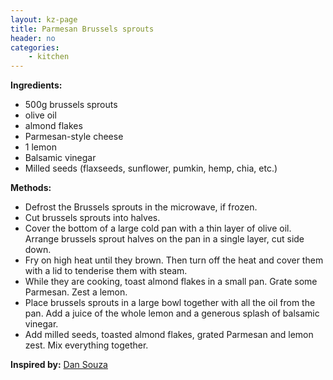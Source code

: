 ```yaml
---
layout: kz-page
title: Parmesan Brussels sprouts
header: no
categories:
    - kitchen
---
```


**Ingredients:**

* 500g brussels sprouts
* olive oil
<nbsp></nbsp>
* almond flakes
* Parmesan-style cheese
* 1 lemon
* Balsamic vinegar
* Milled seeds (flaxseeds, sunflower, pumkin, hemp, chia, etc.)

**Methods:**

* Defrost the Brussels sprouts in the microwave, if frozen.
* Cut brussels sprouts into halves.
* Cover the bottom of a large cold pan with a thin layer of olive oil. Arrange brussels sprout halves on the pan in a single layer, cut side down.
* Fry on high heat until they brown. Then turn off the heat and cover them with a lid to tenderise them with steam.
* While they are cooking, toast almond flakes in a small pan. Grate some Parmesan. Zest a lemon.
* Place brussels sprouts in a large bowl together with all the oil from the pan. Add a juice of the whole lemon and a generous splash of balsamic vinegar.
* Add milled seeds, toasted almond flakes, grated Parmesan and lemon zest. Mix everything together.

**Inspired by:** [Dan Souza](https://youtu.be/B2Q4RRjNveE)
